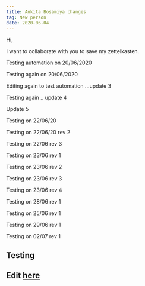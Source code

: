 ```yaml
---
title: Ankita Bosamiya changes
tag: New person
date: 2020-06-04
---
```


Hi,

I want to collaborate with you to save my zettelkasten.

Testing automation on 20/06/2020

Testing again on 20/06/2020

Editing again to test automation ...update 3

Testing again .. update 4

Update 5

Testing on 22/06/20

Testing on 22/06/20 rev 2

Testing on 22/06 rev 3

Testing on 23/06 rev 1

Testing on 23/06 rev 2

Testing on 23/06 rev 3

Testing on 23/06 rev 4

Testing on 28/06 rev 1

Testing on 25/06 rev 1

Testing on 29/06 rev 1

Testing on 02/07 rev 1

Testing
---
Edit [here](https://github.com/ankitadhandha/zettelkasten/edit/master/6hbkilml4.md)
---
